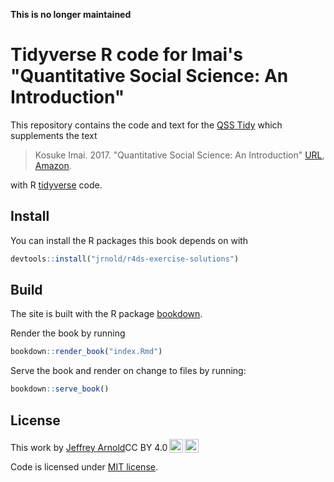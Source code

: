 **This is no longer maintained**

# Tidyverse R code for Imai's "Quantitative Social Science: An Introduction"

This repository contains the code and text for the [QSS Tidy](https://jrnold.github.io/qss-tidy) which supplements the text 

> Kosuke Imai. 2017. "Quantitative Social Science: An Introduction"
> [URL](https://press.princeton.edu/titles/11025.html), [Amazon](https://www.amazon.com/Quantitative-Social-Science-Kosuke-Imai/dp/0691175462/).

with R [tidyverse](https://www.tidyverse.org/) code.



## Install

You can install the R packages this book depends on with
```r
devtools::install("jrnold/r4ds-exercise-solutions")
```

## Build 

The site is built with the R package [bookdown](https://bookdown.org/yihui/bookdown/).

Render the book by running
```r
bookdown::render_book("index.Rmd")
```

Serve the book and render on change to files by running:
```r
bookdown::serve_book()
```

## License

<p xmlns:dct="http://purl.org/dc/terms/" xmlns:cc="http://creativecommons.org/ns#" class="license-text">This work by <a rel="cc:attributionURL" href="http://jrnold.me"><span rel="cc:attributionName">Jeffrey Arnold</span></a>CC BY 4.0<a href="https://creativecommons.org/licenses/by/4.0"><img style="height:22px!important;margin-left: 3px;vertical-align:text-bottom;" src="https://mirrors.creativecommons.org/presskit/icons/cc.svg/?ref=chooser-v1" /><img  style="height:22px!important;margin-left: 3px;vertical-align:text-bottom;" src="https://mirrors.creativecommons.org/presskit/icons/by.svg/?ref=chooser-v1" /></a></p>

Code is licensed under [MIT license](https://opensource.org/licenses/MIT).
